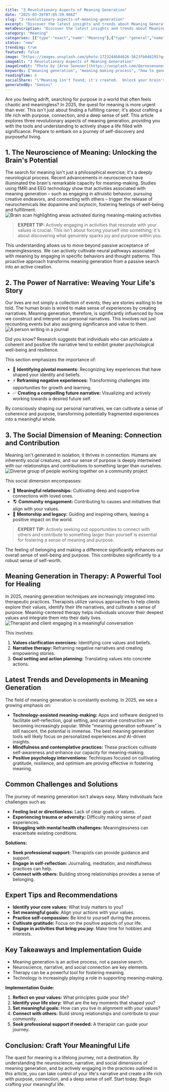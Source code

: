 ```yaml
---
title: "3 Revolutionary Aspects of Meaning Generation"
date: "2025-03-26T07:05:59.966Z"
slug: "3-revolutionary-aspects-of-meaning-generation"
excerpt: "Discover the latest insights and trends about Meaning Generation. This comprehensive guide covers everything you need to know about Meaning Generation in 2025."
metaDescription: "Discover the latest insights and trends about Meaning Generation. This comprehensive guide covers everything you need to know about Meaning Generation in 2..."
category: "Meaning"
categories: [{"type":"exact","name":"Meaning"},{"type":"general","name":"Cognitive Science"},{"type":"medium","name":"Natural Language Processing"},{"type":"specific","name":"Semantic Analysis"},{"type":"niche","name":"Word Sense Disambiguation"}]
status: "new"
trending: true
featured: false
image: "https://images.unsplash.com/photo-1723244684626-5623fb0d8295?q=85&w=1200&fit=max&fm=webp&auto=compress"
imageAlt: "3 Revolutionary Aspects of Meaning Generation"
imageCredit: "Photo by [Arno Senoner](https://unsplash.com/@arnosenoner) on Unsplash"
keywords: ["meaning generation", "meaning making process", "how to generate meaning", "meaning generation in therapy", "meaning generation psychology", "generate meaning in life", "meaning generation techniques", "meaning generation software", "best meaning generation tools", "create personal meaning"]
readingTime: 6
socialShare: "\"Meaning isn't found; it's created.  Unlock your brain's potential for purpose by actively shaping your life's narrative and contributing to something bigger than yourself.\""
generatedBy: "Gemini"
---
```




Are you feeling adrift, searching for purpose in a world that often feels chaotic and meaningless?  In 2025, the quest for meaning is more urgent than ever.  This isn't just about finding a fulfilling career; it's about crafting a life rich with purpose, connection, and a deep sense of self. This article explores three revolutionary aspects of meaning generation, providing you with the tools and understanding to actively shape a life filled with significance.  Prepare to embark on a journey of self-discovery and purposeful living.

## 1. The Neuroscience of Meaning: Unlocking the Brain's Potential

The search for meaning isn't just a philosophical exercise; it's a deeply neurological process.  Recent advancements in neuroscience have illuminated the brain's remarkable capacity for meaning-making.  Studies using fMRI and EEG technology show that activities associated with meaning generation – such as engaging in altruistic behavior, pursuing creative endeavors, and connecting with others – trigger the release of neurochemicals like dopamine and oxytocin, fostering feelings of well-being and fulfillment. ![Brain scan highlighting areas activated during meaning-making activities](https://images.unsplash.com/photo-1534768654272-e97681c3a2c7?q=85&w=1200&fit=max&fm=webp&auto=compress)

> **EXPERT TIP:**  Actively engaging in activities that resonate with your values is crucial.  This isn't about forcing yourself into something; it's about discovering what genuinely sparks joy and purpose within you.

This understanding allows us to move beyond passive acceptance of meaninglessness. We can actively cultivate neural pathways associated with meaning by engaging in specific behaviors and thought patterns. This proactive approach transforms meaning generation from a passive search into an active creation.

## 2.  The Power of Narrative: Weaving Your Life's Story

Our lives are not simply a collection of events; they are stories waiting to be told.  The human brain is wired to make sense of experiences by creating narratives.  Meaning generation, therefore, is significantly influenced by how we construct and interpret our personal narratives.  This involves not just recounting events but also assigning significance and value to them.  ![A person writing in a journal](https://images.unsplash.com/photo-1620969427101-7a2bb6d83273?q=85&w=1200&fit=max&fm=webp&auto=compress)

Did you know? Research suggests that individuals who can articulate a coherent and positive life narrative tend to exhibit greater psychological well-being and resilience.

This section emphasizes the importance of:

* 🔑 **Identifying pivotal moments:** Recognizing key experiences that have shaped your identity and beliefs.
* ⚡ **Reframing negative experiences:** Transforming challenges into opportunities for growth and learning.
* ✅ **Creating a compelling future narrative:**  Visualizing and actively working towards a desired future self.

By consciously shaping our personal narratives, we can cultivate a sense of coherence and purpose, transforming potentially fragmented experiences into a meaningful whole.

## 3. The Social Dimension of Meaning: Connection and Contribution

Meaning isn't generated in isolation; it thrives in connection.  Humans are inherently social creatures, and our sense of purpose is deeply intertwined with our relationships and contributions to something larger than ourselves.  ![Diverse group of people working together on a community project](https://images.unsplash.com/photo-1584653221233-8a5a19017c1c?q=85&w=1200&fit=max&fm=webp&auto=compress)

This social dimension encompasses:

*  🤝 **Meaningful relationships:** Cultivating deep and supportive connections with loved ones.
*  🌎 **Community engagement:** Contributing to causes and initiatives that align with your values.
*  🌟 **Mentorship and legacy:** Guiding and inspiring others, leaving a positive impact on the world.

> **EXPERT TIP:**  Actively seeking out opportunities to connect with others and contribute to something larger than yourself is essential for fostering a sense of meaning and purpose.

The feeling of belonging and making a difference significantly enhances our overall sense of well-being and purpose. This contributes significantly to a robust sense of self-worth.

## Meaning Generation in Therapy: A Powerful Tool for Healing

In 2025, meaning generation techniques are increasingly integrated into therapeutic practices.  Therapists utilize various approaches to help clients explore their values, identify their life narratives, and cultivate a sense of purpose.  Meaning-centered therapy helps individuals uncover their deepest values and integrate them into their daily lives. ![Therapist and client engaging in a meaningful conversation](https://images.unsplash.com/photo-1723244684626-5623fb0d8295?q=85&w=1200&fit=max&fm=webp&auto=compress)

This involves:

1. **Values clarification exercises:** Identifying core values and beliefs.
2. **Narrative therapy:** Reframing negative narratives and creating empowering stories.
3. **Goal setting and action planning:** Translating values into concrete actions.

## Latest Trends and Developments in Meaning Generation

The field of meaning generation is constantly evolving.  In 2025, we see a growing emphasis on:

* **Technology-assisted meaning-making:** Apps and software designed to facilitate self-reflection, goal setting, and narrative construction are becoming increasingly popular.  While "meaning generation software" is still nascent, the potential is immense. The best meaning generation tools will likely focus on personalized experiences and AI-driven insights.
* **Mindfulness and contemplative practices:** These practices cultivate self-awareness and enhance our capacity for meaning-making.
* **Positive psychology interventions:**  Techniques focused on cultivating gratitude, resilience, and optimism are proving effective in fostering meaning.

## Common Challenges and Solutions

The journey of meaning generation isn't always easy.  Many individuals face challenges such as:

* **Feeling lost or directionless:**  Lack of clear goals or values.
* **Experiencing trauma or adversity:** Difficulty making sense of past experiences.
* **Struggling with mental health challenges:**  Meaninglessness can exacerbate existing conditions.

**Solutions:**

* **Seek professional support:** Therapists can provide guidance and support.
* **Engage in self-reflection:** Journaling, meditation, and mindfulness practices can help.
* **Connect with others:**  Building strong relationships provides a sense of belonging.

##  Expert Tips and Recommendations

* **Identify your core values:** What truly matters to you?
* **Set meaningful goals:**  Align your actions with your values.
* **Practice self-compassion:** Be kind to yourself during the process.
* **Cultivate gratitude:**  Focus on the positive aspects of your life.
* **Engage in activities that bring you joy:**  Make time for hobbies and interests.

## Key Takeaways and Implementation Guide

* Meaning generation is an active process, not a passive search.
* Neuroscience, narrative, and social connection are key elements.
* Therapy can be a powerful tool for fostering meaning.
* Technology is increasingly playing a role in supporting meaning-making.

**Implementation Guide:**

1. **Reflect on your values:** What principles guide your life?
2. **Identify your life story:** What are the key moments that shaped you?
3. **Set meaningful goals:** How can you live in alignment with your values?
4. **Connect with others:** Build strong relationships and contribute to your community.
5. **Seek professional support if needed:** A therapist can guide your journey.

## Conclusion:  Craft Your Meaningful Life

The quest for meaning is a lifelong journey, not a destination.  By understanding the neuroscience, narrative, and social dimensions of meaning generation, and by actively engaging in the practices outlined in this article, you can take control of your life's narrative and create a life rich with purpose, connection, and a deep sense of self.  Start today.  Begin crafting your meaningful life.

